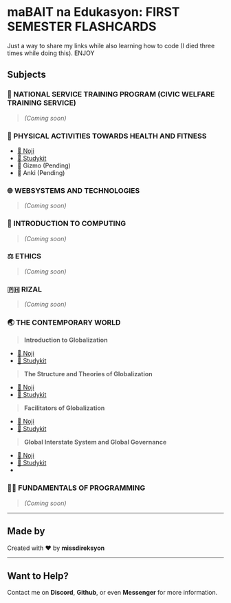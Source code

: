 # maBAIT na Edukasyon: FIRST SEMESTER FLASHCARDS

Just a way to share my links while also learning how to code (I died three times while doing this). ENJOY

## Subjects

### 🌳 NATIONAL SERVICE TRAINING PROGRAM (CIVIC WELFARE TRAINING SERVICE)
> *(Coming soon)*

### 🏀 PHYSICAL ACTIVITIES TOWARDS HEALTH AND FITNESS
- [🔗 Noji](https://noji.io/shared_deck/v2_kWVbD43xLc_8483595)  
- [🔗 Studykit](https://studykit.app/decks/d8e47752-eed8-4c6d-8856-ae21799564ca)
- 🔗 Gizmo (Pending)
- 🔗 Anki (Pending)

### 🌐 WEBSYSTEMS AND TECHNOLOGIES
> *(Coming soon)*

### 🧮 INTRODUCTION TO COMPUTING
> *(Coming soon)*

### ⚖️ ETHICS
> *(Coming soon)*

### 🇵🇭 RIZAL
> *(Coming soon)*

### 🌏 THE CONTEMPORARY WORLD
> **Introduction to Globalization**
- [🔗 Noji](https://noji.io/shared_deck/v2_Pv9dnhtqCg_8483595)  
- [🔗 Studykit](https://studykit.app/decks/a7c51d32-6c70-4a3b-8caf-8c286ca4020e)
> **The Structure and Theories of Globalization**
- [🔗 Noji](https://noji.io/shared_deck/v2_4TGVTmnoLX_8483595)  
- [🔗 Studykit](https://studykit.app/decks/267a5dab-f9ae-4474-9399-2d40f8eca4a9)
> **Facilitators of Globalization**
- [🔗 Noji](https://noji.io/shared_deck/v2_Uf4hB8YvXF_8483595)  
- [🔗 Studykit](https://studykit.app/decks/ba8c3edd-0b7c-41bf-befc-dfd4a6cb939d)
> **Global Interstate System and Global Governance**
- [🔗 Noji](https://noji.io/shared_deck/v2_A6uKAX16RM_8483595)  
- [🔗 Studykit](https://studykit.app/decks/c5c49e2e-512d-4fe4-ba99-c54db8fe141e)
- 
### 🧑‍💻 FUNDAMENTALS OF PROGRAMMING
> *(Coming soon)*

---

## Made by

Created with ❤️ by **missdireksyon**

---

## Want to Help?

Contact me on **Discord**, **Github**, or even **Messenger** for more information.

